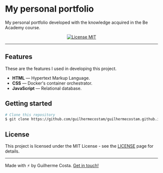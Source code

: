 # My personal portfolio
My personal portfolio developed with the knowledge acquired in the Be Academy course.

<p align="center">
  <a href="https://opensource.org/licenses/MIT">
    <img src="https://img.shields.io/badge/License-MIT-blue.svg" alt="License MIT">
  </a>
</p>

---

## Features

These are the features I used in developing this project.

- **HTML** — Hypertext Markup Language.
- **CSS** — Docker's container orchestrator.
- **JavaScript** — Relational database.

## Getting started

```bash
# Clone this repository
$ git clone https://github.com/guilhermecostam/guilhermecostam.github.io.git
```

## License

This project is licensed under the MIT License - see the [LICENSE](https://github.com/guilhermecostam/guilhermecostam.github.io/blob/main/LICENSE) page for details.

---

Made with :zap: by Guilherme Costa. [Get in touch!](https://www.linkedin.com/in/guilhermecostam/)